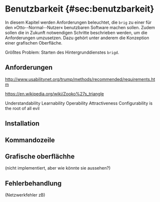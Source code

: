 # Benutzbarkeit {#sec:benutzbarkeit}

In diesem Kapitel werden Anforderungen beleuchtet, die ``brig`` zu einer für
den »Otto--Normal--Nutzer« benutzbaren Software machen sollen. Zudem sollen die
in Zukunft notwendigen Schritte beschrieben werden, um die Anforderungen
umzusetzen. Dazu gehört unter anderem die Konzeption einer grafischen
Oberfläche.


Größtes Problem: Starten des Hintergrunddienstes ``brigd``.


## Anforderungen

http://www.usabilitynet.org/trump/methods/recommended/requirements.htm

https://en.wikipedia.org/wiki/Zooko%27s_triangle

Understandability
Learnability
Operability
Attractiveness
Configurability is the root of all evil

## Installation

## Kommandozeile

## Grafische oberflächhe

(nicht implementiert, aber wie könnte sie aussehen?)

## Fehlerbehandlung

(Netzwerkfehler zB)

